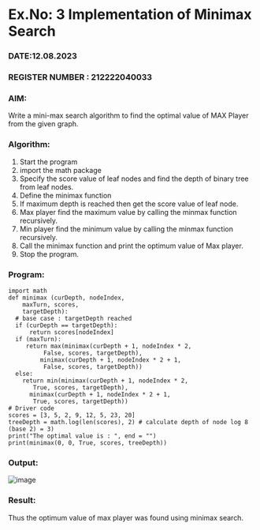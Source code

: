 # Ex.No: 3  Implementation of Minimax Search                                                    

### DATE:12.08.2023
### REGISTER NUMBER : 212222040033
### AIM: 
Write a mini-max search algorithm to find the optimal value of MAX Player from the given graph.
### Algorithm:
1. Start the program
2. import the math package
3. Specify the score value of leaf nodes and find the depth of binary tree from leaf nodes.
4. Define the minimax function
5. If maximum depth is reached then get the score value of leaf node.
6. Max player find the maximum value by calling the minmax function recursively.
7. Min player find the minimum value by calling the minmax function recursively.
8. Call the minimax function  and print the optimum value of Max player.
9. Stop the program. 

### Program:
```
import math
def minimax (curDepth, nodeIndex,
    maxTurn, scores,
    targetDepth):
  # base case : targetDepth reached
  if (curDepth == targetDepth):
      return scores[nodeIndex]
  if (maxTurn):
     return max(minimax(curDepth + 1, nodeIndex * 2,
          False, scores, targetDepth),
         minimax(curDepth + 1, nodeIndex * 2 + 1,
          False, scores, targetDepth))
  else:
    return min(minimax(curDepth + 1, nodeIndex * 2,
       True, scores, targetDepth),
      minimax(curDepth + 1, nodeIndex * 2 + 1,
       True, scores, targetDepth))
# Driver code
scores = [3, 5, 2, 9, 12, 5, 23, 20]
treeDepth = math.log(len(scores), 2) # calculate depth of node log 8 (base 2) = 3)
print("The optimal value is : ", end = "")
print(minimax(0, 0, True, scores, treeDepth))
```
### Output:

![image](https://github.com/DhanalakshmiCSE/AI_Lab_2023-24/assets/119477832/c9f5c84a-0920-4b47-9dd2-053979ad658b)


### Result:
Thus the optimum value of max player was found using minimax search.
